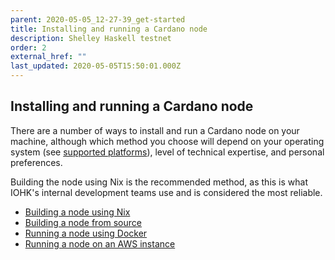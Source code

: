 ```yaml
---
parent: 2020-05-05_12-27-39_get-started
title: Installing and running a Cardano node
description: Shelley Haskell testnet
order: 2
external_href: ""
last_updated: 2020-05-05T15:50:01.000Z
---
```

## Installing and running a Cardano node

There are a number of ways to install and run a Cardano node on your machine, although which method you choose will depend on your operating system (see [supported platforms](https://staging-updated-testnets-cardano.netlify.app/en/shelley-haskell/about/supported-platforms/)), level of technical expertise, and personal preferences.

Building the node using Nix is the recommended method, as this is what IOHK's internal development teams use and is considered the most reliable.

- [Building a node using Nix]()
- [Building a node from source]()
- [Running a node using Docker]()
- [Running a node on an AWS instance]()